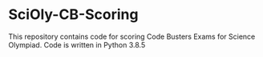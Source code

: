 # SciOly-CB-Scoring
This repository contains code for scoring Code Busters Exams for Science Olympiad. Code is written in Python 3.8.5
